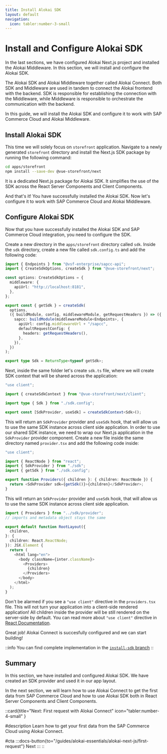 ```yaml
---
title: Install Alokai SDK
layout: default
navigation:
  icon: tabler:number-3-small
---
```


# Install and Configure Alokai SDK

In the last sections, we have configured Alokai Next.js project and installed the Alokai Middleware. In this section, we will install and configure the Alokai SDK.

The Alokai SDK and Alokai Middleware together called Alokai Connect. Both SDK and Middleware are used in tandem to connect the Alokai frontend with the backend. SDK is responsible for establishing the connection with the Middleware, while Middleware is responsible to orchestrate the communication with the backend.

In this guide, we will install the Alokai SDK and configure it to work with SAP Commerce Cloud and Alokai Middleware.

## Install Alokai SDK

This time we will solely focus on `storefront` application. Navigate to a newly generated `storefront` directory and install the Next.js SDK package by running the following command:

```bash
cd apps/storefront
npm install --save-dev @vue-storefront/next
```

It is a dedicated Next.js package for Alokai SDK. It simplifies the use of the SDK across the React Server Components and Client Components.

And that's it! You have successfully installed the Alokai SDK. Now let's configure it to work with SAP Commerce Cloud and Alokai Middleware. 

## Configure Alokai SDK

Now that you have successfully installed the Alokai SDK and SAP Commerce Cloud integration, you need to configure the SDK. 

Create a new directory in the `apps/storefront` directory called `sdk`. Inside the `sdk` directory, create a new file called `sdk.config.ts` and add the following code:

```typescript
import { Endpoints } from "@vsf-enterprise/sapcc-api";
import { CreateSdkOptions, createSdk } from "@vue-storefront/next";

const options: CreateSdkOptions = {
  middleware: {
    apiUrl: "http://localhost:8181",
  },
};

export const { getSdk } = createSdk(
  options,
  ({ buildModule, config, middlewareModule, getRequestHeaders }) => ({
    sapcc: buildModule(middlewareModule<Endpoints>, {
      apiUrl: config.middlewareUrl + "/sapcc",
      defaultRequestConfig: {
        headers: getRequestHeaders(),
      },
    }),
  })
);

export type Sdk = ReturnType<typeof getSdk>;
```

Next, inside the same folder let's create `sdk.ts` file, where we will create SDK context that will be shared across the application:

```typescript
"use client";

import { createSdkContext } from "@vue-storefront/next/client";

import type { Sdk } from "./sdk.config";

export const [SdkProvider, useSdk] = createSdkContext<Sdk>();
```

This will return an `SdkProvider` provider and `useSdk` hook, that will allow us to use the same SDK instance across client side application.
In order to use our shared SDK instance, we need to wrap our Next.js application in the `SdkProvider` provider component. Create a new file inside the same directory named `provider.tsx` and add the following code inside:

```typescript
"use client";

import { ReactNode } from "react";
import { SdkProvider } from "./sdk";
import { getSdk } from "./sdk.config";

export function Providers({ children }: { children: ReactNode }) {
  return <SdkProvider sdk={getSdk()}>{children}</SdkProvider>;
}
```

This will return an `SdkProvider` provider and `useSdk` hook, that will allow us to use the same SDK instance across client side application.

```typescript
import { Providers } from "../sdk/provider";
// imports and metadata object stays the same

export default function RootLayout({
  children,
}: {
  children: React.ReactNode;
}): JSX.Element {
  return (
    <html lang="en">
      <body className={inter.className}>
        <Providers>
          {children}
        </Providers>
      </body>
    </html>
  );
}
```

Don't be alarmed if you see a `"use client"` directive in the `providers.tsx` file. This will not turn your application into a client-side rendered application! All children inside the provider will be still rendered on the server-side by default. You can read more about `"use client"` directive in [React Documentation](https://react.dev/reference/react/use-client).

Great job! Alokai Connect is succesfully configured and we can start building! 

::info
You can find complete implementation in the [`install-sdk` branch](https://github.com/vuestorefront-community/nextjs-starter/tree/install-sdk)
::

## Summary

In this section, we have installed and configured Alokai SDK. We have created an SDK provider and used it in our app layout. 

In the next section, we will learn how to use Alokai Connect to get the first data from SAP Commerce Cloud and how to use Alokai SDK both in React Server Components and Client Components.

::card{title="Next: First request with Alokai Connect" icon="tabler:number-4-small" }

#description
Learn how to get your first data from the SAP Commerce Cloud using Alokai Connect.

#cta
:::docs-button{to="/guides/alokai-essentials/alokai-next-js/first-request"}
Next
:::
::